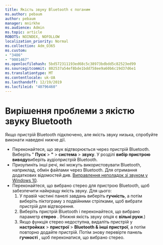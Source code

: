 ```yaml
---
title: Якість звуку Bluetooth є поганим
ms.author: pebaum
author: pebaum
manager: mnirkhe
ms.audience: Admin
ms.topic: article
ROBOTS: NOINDEX, NOFOLLOW
localization_priority: Normal
ms.collection: Adm_O365
ms.custom:
- "3486"
- "9001467"
ms.openlocfilehash: 5bd572311193ed68c5c38973bdbdd5c82523ed99
ms.sourcegitcommit: 802537a54ef8bde1bdd758ee9a60b6c19d37d6e1
ms.translationtype: MT
ms.contentlocale: uk-UA
ms.lasthandoff: 12/19/2019
ms.locfileid: "40796460"
---
```

# <a name="fix-bluetooth-audio-quality-issue"></a>Вирішення проблеми з якістю звуку Bluetooth

Якщо пристрій Bluetooth підключено, але якість звуку низька, спробуйте виконати наведені нижче дії.

- Переконайтеся, що звук відтворюється через пристрій Bluetooth. Виберіть " **Пуск** > **"** > **система** > **звуку**. У розділі **вибір пристрою виводу**виберіть аудіопристрій Bluetooth.
- Призупиніть інші речі, які можуть використовувати Bluetooth, наприклад, обмін файлами через Bluetooth. Для отримання додаткових відомостей див. [Виправлення неполадок зі звуком у Windows 10](https://support.microsoft.com/help/4520288/windows-10-fix-sound-problems).
- Переконайтеся, що вибрано стерео для пристрою Bluetooth, щоб забезпечити найкращу якість звуку. Для цього: 
    1. У правій частині панелі завдань виберіть **гучність**, а потім виберіть піктограму з подвійними стрілками, щоб вибрати пристрій для відтворення.
    2. Виберіть пристрій Bluetooth і переконайтеся, що вибрано параметр **стерео** . (Нижня якість звуку опція є **вільні руки**.)
    3. Якщо функція стерео недоступна, видаліть пристрій у **настройках** > **пристрої** > **Bluetooth & інші пристрої**, а потім повторно додайте пристрій. Потім знову перевірте панель **гучності** , щоб переконатися, що вибрано стерео.


